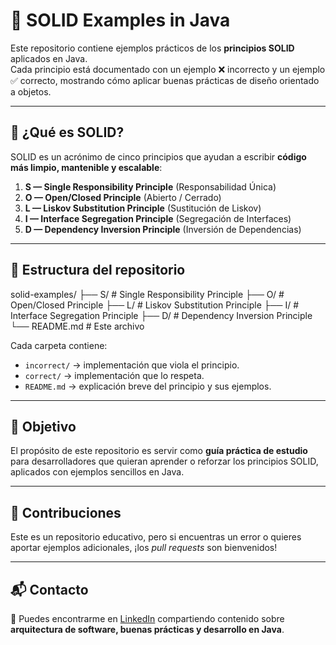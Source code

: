 # 🧩 SOLID Examples in Java

Este repositorio contiene ejemplos prácticos de los **principios SOLID** aplicados en Java.  
Cada principio está documentado con un ejemplo ❌ incorrecto y un ejemplo ✅ correcto, mostrando cómo aplicar buenas prácticas de diseño orientado a objetos.

---

## 📌 ¿Qué es SOLID?

SOLID es un acrónimo de cinco principios que ayudan a escribir **código más limpio, mantenible y escalable**:

1. **S — Single Responsibility Principle** (Responsabilidad Única)
2. **O — Open/Closed Principle** (Abierto / Cerrado)
3. **L — Liskov Substitution Principle** (Sustitución de Liskov)
4. **I — Interface Segregation Principle** (Segregación de Interfaces)
5. **D — Dependency Inversion Principle** (Inversión de Dependencias)

---

## 📂 Estructura del repositorio

solid-examples/
├── S/ # Single Responsibility Principle
├── O/ # Open/Closed Principle
├── L/ # Liskov Substitution Principle
├── I/ # Interface Segregation Principle
├── D/ # Dependency Inversion Principle
└── README.md # Este archivo


Cada carpeta contiene:
- `incorrect/` → implementación que viola el principio.
- `correct/` → implementación que lo respeta.
- `README.md` → explicación breve del principio y sus ejemplos.

---

## 🚀 Objetivo

El propósito de este repositorio es servir como **guía práctica de estudio** para desarrolladores que quieran aprender o reforzar los principios SOLID, aplicados con ejemplos sencillos en Java.

---

## 🤝 Contribuciones

Este es un repositorio educativo, pero si encuentras un error o quieres aportar ejemplos adicionales, ¡los *pull requests* son bienvenidos!

---

## 📬 Contacto

📌 Puedes encontrarme en [LinkedIn](https://www.linkedin.com/in/rigoberto-miranda) compartiendo contenido sobre **arquitectura de software, buenas prácticas y desarrollo en Java**.  

